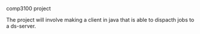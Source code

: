 comp3100 project

The project will involve making a client in java that is able to dispacth jobs to a ds-server.
